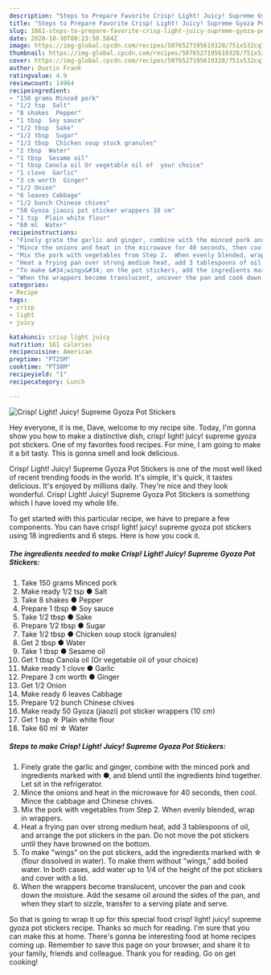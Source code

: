 ```yaml
---
description: "Steps to Prepare Favorite Crisp! Light! Juicy! Supreme Gyoza Pot Stickers"
title: "Steps to Prepare Favorite Crisp! Light! Juicy! Supreme Gyoza Pot Stickers"
slug: 1661-steps-to-prepare-favorite-crisp-light-juicy-supreme-gyoza-pot-stickers
date: 2020-10-30T08:23:50.584Z
image: https://img-global.cpcdn.com/recipes/5076527195619328/751x532cq70/crisp-light-juicy-supreme-gyoza-pot-stickers-recipe-main-photo.jpg
thumbnail: https://img-global.cpcdn.com/recipes/5076527195619328/751x532cq70/crisp-light-juicy-supreme-gyoza-pot-stickers-recipe-main-photo.jpg
cover: https://img-global.cpcdn.com/recipes/5076527195619328/751x532cq70/crisp-light-juicy-supreme-gyoza-pot-stickers-recipe-main-photo.jpg
author: Dustin Frank
ratingvalue: 4.9
reviewcount: 14964
recipeingredient:
- "150 grams Minced pork"
- "1/2 tsp  Salt"
- "8 shakes  Pepper"
- "1 tbsp  Soy sauce"
- "1/2 tbsp  Sake"
- "1/2 tbsp  Sugar"
- "1/2 tbsp  Chicken soup stock granules"
- "2 tbsp  Water"
- "1 tbsp  Sesame oil"
- "1 tbsp Canola oil Or vegetable oil of  your choice"
- "1 clove  Garlic"
- "3 cm worth  Ginger"
- "1/2 Onion"
- "6 leaves Cabbage"
- "1/2 bunch Chinese chives"
- "50 Gyoza jiaozi pot sticker wrappers 10 cm"
- "1 tsp  Plain white flour"
- "60 ml  Water"
recipeinstructions:
- "Finely grate the garlic and ginger, combine with the minced pork and ingredients marked with ●, and blend until the ingredients bind together. Let sit in the refrigerator."
- "Mince the onions and heat in the microwave for 40 seconds, then cool. Mince the cabbage and Chinese chives."
- "Mix the pork with vegetables from Step 2.  When evenly blended, wrap in wrappers."
- "Heat a frying pan over strong medium heat, add 3 tablespoons of oil, and arrange the pot stickers in the pan.   Do not move the pot stickers until they have browned on the bottom."
- "To make &#34;wings&#34; on the pot stickers, add the ingredients marked with ☆ (flour dissolved in water). To make them without &#34;wings,&#34; add boiled water. In both cases, add water up to 1/4 of the height of the pot stickers and cover with a lid."
- "When the wrappers become translucent, uncover the pan and cook down the moisture.  Add the sesame oil around the sides of the pan, and when they start to sizzle, transfer to a serving plate and serve."
categories:
- Recipe
tags:
- crisp
- light
- juicy

katakunci: crisp light juicy 
nutrition: 161 calories
recipecuisine: American
preptime: "PT25M"
cooktime: "PT38M"
recipeyield: "1"
recipecategory: Lunch

---
```



![Crisp! Light! Juicy! Supreme Gyoza Pot Stickers](https://img-global.cpcdn.com/recipes/5076527195619328/751x532cq70/crisp-light-juicy-supreme-gyoza-pot-stickers-recipe-main-photo.jpg)

Hey everyone, it is me, Dave, welcome to my recipe site. Today, I'm gonna show you how to make a distinctive dish, crisp! light! juicy! supreme gyoza pot stickers. One of my favorites food recipes. For mine, I am going to make it a bit tasty. This is gonna smell and look delicious.



Crisp! Light! Juicy! Supreme Gyoza Pot Stickers is one of the most well liked of recent trending foods in the world. It's simple, it's quick, it tastes delicious. It's enjoyed by millions daily. They're nice and they look wonderful. Crisp! Light! Juicy! Supreme Gyoza Pot Stickers is something which I have loved my whole life.


To get started with this particular recipe, we have to prepare a few components. You can have crisp! light! juicy! supreme gyoza pot stickers using 18 ingredients and 6 steps. Here is how you cook it.

<!--inarticleads1-->

##### The ingredients needed to make Crisp! Light! Juicy! Supreme Gyoza Pot Stickers:

1. Take 150 grams Minced pork
1. Make ready 1/2 tsp ● Salt
1. Take 8 shakes ● Pepper
1. Prepare 1 tbsp ● Soy sauce
1. Take 1/2 tbsp ● Sake
1. Prepare 1/2 tbsp ● Sugar
1. Take 1/2 tbsp ● Chicken soup stock (granules)
1. Get 2 tbsp ● Water
1. Take 1 tbsp ● Sesame oil
1. Get 1 tbsp Canola oil (Or vegetable oil of  your choice)
1. Make ready 1 clove ● Garlic
1. Prepare 3 cm worth ● Ginger
1. Get 1/2 Onion
1. Make ready 6 leaves Cabbage
1. Prepare 1/2 bunch Chinese chives
1. Make ready 50 Gyoza (jiaozi) pot sticker wrappers (10 cm)
1. Get 1 tsp ☆ Plain white flour
1. Take 60 ml ☆ Water




<!--inarticleads2-->

##### Steps to make Crisp! Light! Juicy! Supreme Gyoza Pot Stickers:

1. Finely grate the garlic and ginger, combine with the minced pork and ingredients marked with ●, and blend until the ingredients bind together. Let sit in the refrigerator.
1. Mince the onions and heat in the microwave for 40 seconds, then cool. Mince the cabbage and Chinese chives.
1. Mix the pork with vegetables from Step 2.  When evenly blended, wrap in wrappers.
1. Heat a frying pan over strong medium heat, add 3 tablespoons of oil, and arrange the pot stickers in the pan.   Do not move the pot stickers until they have browned on the bottom.
1. To make &#34;wings&#34; on the pot stickers, add the ingredients marked with ☆ (flour dissolved in water). To make them without &#34;wings,&#34; add boiled water. In both cases, add water up to 1/4 of the height of the pot stickers and cover with a lid.
1. When the wrappers become translucent, uncover the pan and cook down the moisture.  Add the sesame oil around the sides of the pan, and when they start to sizzle, transfer to a serving plate and serve.




So that is going to wrap it up for this special food crisp! light! juicy! supreme gyoza pot stickers recipe. Thanks so much for reading. I'm sure that you can make this at home. There's gonna be interesting food at home recipes coming up. Remember to save this page on your browser, and share it to your family, friends and colleague. Thank you for reading. Go on get cooking!
